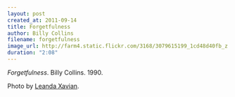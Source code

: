 ```yaml
---
layout: post
created_at: 2011-09-14
title: Forgetfulness
author: Billy Collins
filename: forgetfulness
image_url: http://farm4.static.flickr.com/3168/3079615199_1cd48d40fb_z.jpg?zz=1
duration: "2:08"
---
```


_Forgetfulness_.  Billy Collins.  1990.

Photo by [Leanda Xavian](http://www.flickr.com/photos/lxavian/3079615199/).
